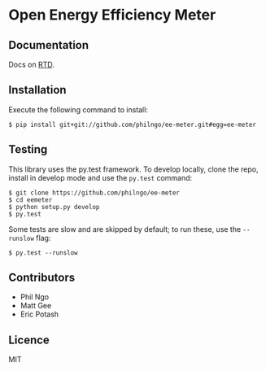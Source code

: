 Open Energy Efficiency Meter
============================

Documentation
-------------

Docs on [RTD](http://eemeter.readthedocs.org/en/latest/).

Installation
------------

Execute the following command to install:

    $ pip install git+git://github.com/philngo/ee-meter.git#egg=ee-meter

Testing
-------

This library uses the py.test framework. To develop locally, clone the repo,
install in develop mode and use the `py.test` command:

    $ git clone https://github.com/philngo/ee-meter
    $ cd eemeter
    $ python setup.py develop
    $ py.test

Some tests are slow and are skipped by default; to run these, use the `--runslow` flag:

    $ py.test --runslow

Contributors
------------

+ Phil Ngo
+ Matt Gee
+ Eric Potash

Licence
-------

MIT
